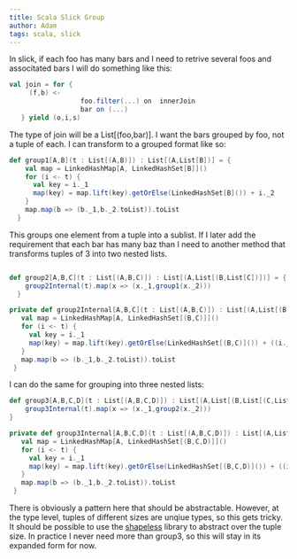 ```yaml
---
title: Scala Slick Group
author: Adam
tags: scala, slick
---
```

In slick, if each foo has many bars and I need to retrive several foos and associtated bars I will do something like this:

``` scala
val join = for {
     (f,b) <-
                  foo.filter(...) on  innerJoin
                  bar on (...)
   } yield (o,i,s)
```
<!-- MORE -->

The type of join will be a List[(foo,bar)].  I want the bars grouped by foo, not a tuple of each. I can transform to a grouped format like so:

``` scala
def group1[A,B](t : List[(A,B)]) : List[(A,List[B])] = {
    val map = LinkedHashMap[A, LinkedHashSet[B]]()
    for (i <- t) {
      val key = i._1
      map(key) = map.lift(key).getOrElse(LinkedHashSet[B]()) + i._2
    }
    map.map(b => (b._1,b._2.toList)).toList
  }
```

This groups one element from a tuple into a sublist.  If I later add the requirement that each bar has many baz than I need to another method that transforms tuples of 3 into two nested lists.

``` scala

def group2[A,B,C](t : List[(A,B,C)]) : List[(A,List[(B,List[C])])] = {
    group2Internal(t).map(x => (x._1,group1(x._2)))
  }

private def group2Internal[A,B,C](t : List[(A,B,C)]) : List[(A,List[(B,C)])] = {
   val map = LinkedHashMap[A, LinkedHashSet[(B,C)]]()
   for (i <- t) {
     val key = i._1
     map(key) = map.lift(key).getOrElse(LinkedHashSet[(B,C)]()) + ((i._2,i._3))
   }
   map.map(b => (b._1,b._2.toList)).toList
 }

```

I can do the same for grouping into three nested lists:

``` scala
def group3[A,B,C,D](t : List[(A,B,C,D)]) : List[(A,List[(B,List[(C,List[D])])])] = {
    group3Internal(t).map(x => (x._1,group2(x._2)))
}

private def group3Internal[A,B,C,D](t : List[(A,B,C,D)]) : List[(A,List[(B,C,D)])] = {
   val map = LinkedHashMap[A, LinkedHashSet[(B,C,D)]]()
   for (i <- t) {
     val key = i._1
     map(key) = map.lift(key).getOrElse(LinkedHashSet[(B,C,D)]()) + ((i._2,i._3,i._4))
   }
   map.map(b => (b._1,b._2.toList)).toList
 }

```

There is obviously a pattern here that should be abstractable.  However, at the type level, tuples of different sizes are unqiue types, so this gets tricky.  It should be possible to use the [shapeless](https://github.com/milessabin/shapeless) library to abstract over the tuple size.  In practice I never need more than group3, so this will stay in its expanded form for now.
